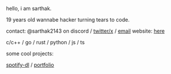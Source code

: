 hello, i am sarthak.

19 years old wannabe hacker turning tears to code.

contact: @sarthak2143 on discord / [twitter/x](https://x.com/sarthak2143) / [email](mailto:sarthaktomar2143@gmail.com)
website: [here](https://portfolio-sarthak2143s-projects.vercel.app/)

c/c++ / go / rust / python / js / ts

some cool projects:

[spotify-dl](https://github.com/Sarthak2143/spotify-dl) / [portfolio](https://github.com/Sarthak2143/portfolio)
